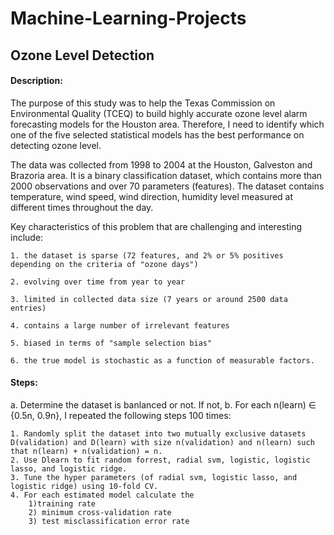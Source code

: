 # Machine-Learning-Projects

## Ozone Level Detection

#### Description: 

The purpose of this study was to help the Texas Commission on Environmental Quality (TCEQ) to build highly accurate ozone level alarm forecasting models for the Houston area. Therefore, I need to identify which one of the five selected statistical models has the best performance on detecting ozone level.

The data was collected from 1998 to 2004 at the Houston, Galveston and Brazoria area. It is a binary classification dataset, which contains more than 2000 observations and over 70 parameters (features). The dataset contains temperature, wind speed, wind direction, humidity level measured at different times throughout the day. 

Key characteristics of this problem that are challenging and interesting include:

    1. the dataset is sparse (72 features, and 2% or 5% positives depending on the criteria of "ozone days")
    
    2. evolving over time from year to year
    
    3. limited in collected data size (7 years or around 2500 data entries)
    
    4. contains a large number of irrelevant features
    
    5. biased in terms of "sample selection bias"
    
    6. the true model is stochastic as a function of measurable factors. 


#### Steps:

a. Determine the dataset is banlanced or not. If not, 
b. For each n(learn) ∈ {0.5n, 0.9n}, I repeated the following steps 100 times: 
 
    1. Randomly split the dataset into two mutually exclusive datasets D(validation) and D(learn) with size n(validation) and n(learn) such that n(learn) + n(validation) = n. 
    2. Use Dlearn to fit random forrest, radial svm, logistic, logistic lasso, and logistic ridge. 
    3. Tune the hyper parameters (of radial svm, logistic lasso, and logistic ridge) using 10-fold CV. 
    4. For each estimated model calculate the 
        1)training rate
        2) minimum cross-validation rate
        3) test misclassification error rate
 
